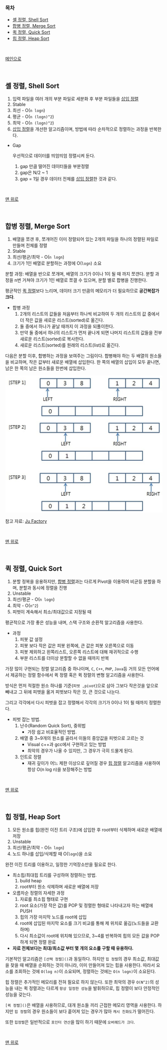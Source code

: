 ### 목차

- [셸 정렬, Shell Sort](#셸-정렬-Shell-Sort)
- [합병 정렬, Merge Sort](#합병-정렬-Merge-Sort)
- [퀵 정렬, Quick Sort](#퀵-정렬-Quick-Sort)
- [힙 정렬, Heap Sort](#힙-정렬-Heap-Sort)

<br>

<a href="https://github.com/jarvis08/Reminders">메인으로</a>

<br>

## **셸 정렬, Shell Sort**

1. 입력 파일을 여러 개의 부분 파일로 세분화 후 부분 파일들을 [삽입 정렬](https://www.notion.so/jarvis08/Overall-of-Sorting-Algorithms-f0c43eb0f1134b7eaf9196ebccb6059f#5ef527abfd804cb68125d3419d62c320)
2. Stable
3. 최선 - O(`n logn`)
4. 평균 - O(`n (logn)^2`)
5. 최악 - O(`n (logn)^2`)
6. [삽입 정렬](https://www.notion.so/jarvis08/Overall-of-Sorting-Algorithms-f0c43eb0f1134b7eaf9196ebccb6059f#5ef527abfd804cb68125d3419d62c320)을 개선한 알고리즘이며, 방법에 따라 순차적으로 정렬하는 과정을 반복한다.

- Gap

  우선적으로 데이터를 띄엄띄엄 정렬시켜 둔다.

  1. gap 만큼 떨어진 데이터들을 부분정렬
  2. gap은 N/2 ~ 1
  3. gap = 1일 경우 데이터 전체를 [삽입 정렬](https://www.notion.so/jarvis08/Overall-of-Sorting-Algorithms-f0c43eb0f1134b7eaf9196ebccb6059f#5ef527abfd804cb68125d3419d62c320)한 것과 같다.

<br>

<a href="#목차" style="text-align: right;">맨 위로</a>

<br>

## 합병 정렬, Merge Sort

1. 배열을 쪼갠 후, 쪼개어진 이미 정렬되어 있는 2개의 파일을 하나의 정렬된 파일로 만들며 전체를 정렬
2. Stable
3. 최선/평균/최악 - O(`n logn`)
4. 크기가 1인 배열로 분할하는 과정에 O(`logn`) 소요

분할 과정: 배열을 반으로 쪼개며, 배열의 크기가 0이나 1이 될 때 까지 쪼갠다. 분할 과정을 n번 거쳐야 크기가 1인 배열로 쪼갤 수 있으며, 분할 별로 합병을 진행한다.

평균적인 [퀵 정렬](https://www.notion.so/jarvis08/Overall-of-Sorting-Algorithms-f0c43eb0f1134b7eaf9196ebccb6059f#b092ea76459e4ec1abdbb063a37dc159)보다 느리며, 데이터 크기 만큼의 메모리가 더 필요하므로 **공간복잡가 크다**.

- 합병 과정
  1. 2개의 리스트의 값들을 처음부터 하나씩 비교하여 두 개의 리스트의 값 중에서 더 작은 값을 새로운 리스트(sorted)로 옮긴다.
  2. 둘 중에서 하나가 끝날 때까지 이 과정을 되풀이한다.
  3. 만약 둘 중에서 하나의 리스트가 먼저 끝나게 되면 나머지 리스트의 값들을 전부 새로운 리스트(sorted)로 복사한다.
  4. 새로운 리스트(sorted)를 원래의 리스트(list)로 옮긴다.

다음은 분할 이후, 합병하는 과정을 보여주는 그림이다. 합병해야 하는 두 배열의 원소들을 비교하며, 작은 값부터 새로운 배열에 삽입한다. 한 쪽의 배열의 삽입이 모두 끝나면, 남은 한 쪽의 남은 원소들을 한번에 삽입한다.

![MergeSort](../assets/MergeSort.png)

참고 자료: [Ju Factory](https://yujuwon.tistory.com/entry/병합정렬Merge-Sort)

<br>

<a href="#목차" style="text-align: right;">맨 위로</a>

<br>

## 퀵 정렬, Quick Sort

1. 분할 정복을 응용하지만, [합병 정렬](https://www.notion.so/jarvis08/Overall-of-Sorting-Algorithms-f0c43eb0f1134b7eaf9196ebccb6059f#2baf81ef347743adb3f47b41b6b6fbee)과는 다르게 Pivot을 이용하여 비균등 분할을 하며, 분할과 동시에 정렬을 진행
2. Unstable
3. 최선/평균 - O(`n logn`)
4. 최악 - O(`n^2`)
5. 피벗이 계속해서 최소/최대값으로 지정될 때

평균적으로 가장 좋은 성능을 내며, 스택 구조와 순환적 알고리즘을 사용한다.

- 과정 
  1. 피봇 값 설정
  2. 피봇 보다 작은 값은 피봇 왼쪽에, 큰 값은 피봇 오른쪽으로 이동
  3. 피봇 제외하고 왼쪽리스트, 오른쪽 리스트에 대해 재귀적으로 수행
  4. 부분 리스트를 더이상 분할할 수 없을 때까지 반복

가장 많이 구현되는 정렬 알고리즘 중 하나이며, `C`, `C++`, `PHP`, `Java`등 거의 모든 언어에서 제공하는 정렬 함수에서 퀵 정렬 혹은 퀵 정렬의 변형 알고리즘을 사용한다.

방식은 먼저 적절한 원소 하나를 기준(`피벗 ,pivot`)으로 삼아 그보다 작은것을 앞으로 빼내고 그 뒤에 피벗을 옮겨 피벗보다 작은 것, 큰 것으로 나눈다.

그리고 각각에서 다시 피벗을 잡고 정렬해서 각각의 크기가 0이나 1이 될 때까지 정렬한다.

- 피벗 잡는 방법.
  1. 난수(Random Quick Sort), 중위법 
     - 가장 쉽고 비효율적인 방법.
  2. 배열 중 3~9개의 원소를 골라서 이들의 중앙값을 피벗으로 고르는 것
     - Visual c++과 gcc에서 구현하고 있는 방법
     - 최악의 경우가 나올 수 있지만, 그 경우가 극히 드물게 된다.
  3. 인트로 정렬 
     - 재귀 깊이가 어느 제한 이상으로 깊어질 경우 [힙 정렬](https://www.notion.so/jarvis08/Overall-of-Sorting-Algorithms-f0c43eb0f1134b7eaf9196ebccb6059f#90ad70185a554e6c94bb67782286aad2) 알고리즘을 사용하여 항상 O(n log n)을 보장해주는 방법

<br>

<a href="#목차" style="text-align: right;">맨 위로</a>

<br>

## 힙 정렬, Heap Sort

1. 모든 원소를 힙(완전 이진 트리 구조)에 삽입한 후 root부터 삭제하며 새로운 배열에 저장
2. Unstable
3. 최선/평균/최악 - O(`n logn`)
4. 노드 하나를 삽입/삭제할 때 O(`logn`)을 소요

완전 이진 트리를 이용하고, 일정한 기억장소만을 필요로 한다.

- 최소힙/최대힙 트리를 구성하여 정렬하는 방법. 
  1. build heap
  2. root부터 원소 삭제하며 새로운 배열에 저장
- 오름차순 정렬의 자세한 과정 
  1. 자료를 최소힙 형태로 구현
  2. root 요소(가장 작은 값)를 POP 및 정렬한 형태로 나타내고자 하는 배열에 PUSH
  3. 힙의 가장 마지막 노드를 root에 삽입
  4. root에 삽입된 마지막 요소를 크기 비교를 통해 제 위치로 옮김(노드들을 교환하며)
  5. 다시 최소값이 root에 위치해 있으므로, 3~4를 반복하여 힙의 모든 값을 POP하게 되면 정렬 완료
- **자료 전체보다는 최대/최소값 부터 몇 개의 요소를 구할 때 유용하다.**

기본적인 알고리즘은 `[선택 정렬]()`과 동일하다. 하지만 `힙 정렬`의 경우 최소값, 최대값을 찾을 때 배열을 순회하는 것이 아니라, 이미 만들어져 있는 힙을 사용한다. 따라서 요소를 조회하는 것에 `O(log n)`이 소요되며, 정렬하는 것에는 `O(n logn)`이 소요된다.

힙 정렬은 추가적인 메모리를 전혀 필요로 하지 않는다. 또한 최악의 경우 `O(N^2)`의 성능을 내는 퀵 정렬과는 다르게 `항상 일정한 성능`을 발휘하므로, 힙 정렬이 보다 안정적인 성능을 갖는다.

`[퀵 정렬]()`은 배열을 사용하므로, 대개 원소들 끼리 근접한 메모리 영역을 사용한다. 하지만 `힙 정렬`의 경우 원소들이 보다 흩어져 있는 경우가 많아 `캐시 친화도`가 떨어진다.

또한 `힙정렬`은 일반적으로 `포인터 연산`을 많이 하기 때문에 `오버헤드가 크다`.

<br>

<a href="#목차" style="text-align: right;">맨 위로</a>